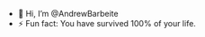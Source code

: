 - 👋 Hi, I’m @AndrewBarbeite
- ⚡ Fun fact: You have survived 100% of your life.

<!---
AndrewBarbeite/AndrewBarbeite is a ✨ special ✨ repository because its `README.md` (this file) appears on your GitHub profile.
You can click the Preview link to take a look at your changes.
--->
